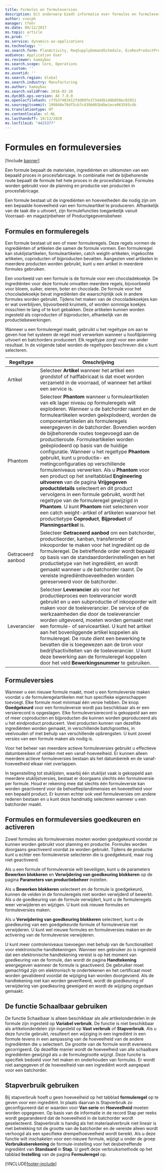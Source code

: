 ```yaml
---
title: Formules en formuleversies
description: Dit onderwerp biedt informatie over formules en formuleversies. Een formule bepaalt de materialen, ingrediënten en uitkomsten van een bepaald proces in procesfabricage. Formules worden gebruikt voor de planning en productie van producten in procesfabricage.
author: cvocph
manager: tfehr
ms.date: 09/12/2017
ms.topic: article
ms.prod: ''
ms.service: dynamics-ax-applications
ms.technology: ''
ms.search.form: PlanActivity, ReqSupplyDemandSchedule, EcoResProductProdTypeFormulaNoActiveFormulaFormPart
audience: Application User
ms.reviewer: kamaybac
ms.search.scope: Core, Operations
ms.custom: ''
ms.assetid: ''
ms.search.region: Global
ms.search.industry: Manufacturing
ms.author: kamaybac
ms.search.validFrom: 2016-02-28
ms.dyn365.ops.version: AX 7.0.0
ms.openlocfilehash: c7fb37483412fdd09fe3734ddb148b050ec02951
ms.sourcegitcommit: 199848e78df5cb7c439b001bdbe1ece963593cdb
ms.translationtype: HT
ms.contentlocale: nl-NL
ms.lasthandoff: 10/13/2020
ms.locfileid: "4425377"
---
```

# <a name="formulas-and-formula-versions"></a>Formules en formuleversies

[!include [banner](../includes/banner.md)]

Een formule bepaalt de materialen, ingrediënten en uitkomsten van een bepaald proces in procesfabricage. In combinatie met de bijbehorende route bepaalt de formule het hele proces in de procesfabricage. Formules worden gebruikt voor de planning en productie van producten in procesfabricage.

Een formule bestaat uit de ingrediënten en hoeveelheden die nodig zijn om een bepaalde hoeveelheid van een formuleartikel te produceren. Afhankelijk van de taak die u uitvoert, zijn formulefuncties toegankelijk vanuit Voorraad- en magazijnbeheer of Productgegevensbeheer.

## <a name="formulas-and-formula-lines"></a>Formules en formuleregels
Een formule bestaat uit een of meer formuleregels. Deze regels vormen de ingrediënten of artikelen die samen de formule vormen. Een formuleregel kan stuklijstartikelen, formuleartikelen, catch weight-artikelen, ingekochte artikelen, coproducten of bijproducten bevatten. Aangezien veel artikelen in meerdere producten worden gebruikt, kunt u een artikel in meerdere formules gebruiken.

Een voorbeeld van een formule is de formule voor een chocoladekoekje. De ingrediënten voor deze formule omvatten meerdere regels, bijvoorbeeld voor bloem, suiker, eieren, boter en chocolade. De formule voor het chocoladekoekje bevat ingrediënten die waarschijnlijk ook in andere formules worden gebruikt. Tijdens het maken van de chocoladekoekjes kan er wat overblijven, bijvoorbeeld kruimels, of worden sommige koekjes misschien te lang of te kort gebakken. Deze artikelen kunnen worden ingesteld als coproducten of bijproducten, afhankelijk van de productiebewerkingen.

Wanneer u een formuleregel maakt, gebruikt u het regeltype om aan te geven hoe het systeem de regel moet verwerken wanneer u hoofdplanning uitvoert en batchorders produceert. Elk regeltype zorgt voor een ander resultaat. In de volgende tabel worden de regeltypen beschreven die u kunt selecteren. 

| Regeltype     | Omschrijving  |
|---------------|--------------|
| Artikel          | Selecteer **Artikel** wanneer het artikel een grondstof of halffabricaat is dat moet worden verzameld in de voorraad, of wanneer het artikel een service is. |
| Phantom       | Selecteer **Phantom** wanneer u formuleartikelen van elk lager niveau op formuleregels wilt exploderen. Wanneer u de batchorder raamt en de formuleartikelen worden geëxplodeerd, worden de componentartikelen als formuleregels weergegeven in de batchorder. Bovendien worden de bijbehorende routes toegevoegd aan de productieroute. Formuleartikelen worden geëxplodeerd op basis van de huidige configuratie. Wanneer u het regeltype **Phantom** gebruikt, kunt u productie- en metingconfiguraties op verschillende formuleniveaus verwerken. Als u **Phantom** voor een product op het sneltabblad **Engineering uitvoeren** van de pagina **Vrijgegeven productdetails** selecteert en dit product vervolgens in een formule gebruikt, wordt het regeltype van de formuleregel gewijzigd in **Phantom**. U kunt **Phantom** niet selecteren voor een catch weight-artikel of artikelen waarvoor het productietype **Coproduct**, **Bijproduct** of **Planningsartikel** is. |
| Getraceerd aanbod | Selecteer **Getraceerd aanbod** om een batchorder, productieorder, kanban, transferorder of inkooporder te maken voor het ingrediënt op de formuleregel. De betreffende order wordt bepaald op basis van de standaardorderinstellingen en het productietype van het ingrediënt, en wordt gemaakt wanneer u de batchorder raamt. De vereiste ingrediënthoeveelheden worden gereserveerd voor de batchorder. |
| Leverancier        | Selecteer **Leverancier** als voor het productieproces een toeleverancier wordt gebruikt en u een subproductie of inkooporder wilt maken voor de toeleverancier. De service of de werkzaamheden die door de toeleverancier worden uitgevoerd, moeten worden gemaakt met een formule- of serviceartikel. U kunt het artikel aan het bovenliggende artikel koppelen als formuleregel. De route dient een bewerking te bevatten die is toegewezen aan de bron voor bedrijfsactiviteiten van de toeleverancier. U kunt deze bewerking aan de formuleregel koppelen door het veld **Bewerkingsnummer** te gebruiken. |

## <a name="formula-versions"></a>Formuleversies
Wanneer u een nieuwe formule maakt, moet u een formuleversie maken voordat u de formuleregelartikelen met hun specifieke eigenschappen toevoegt. Elke formule moet minimaal één versie hebben. De knop **Goedgekeurd** voor een formuleversie wordt pas beschikbaar als er een versierecord is opgeslagen. Elke formuleversierecord is gekoppeld aan een of meer coproducten en bijproducten die kunnen worden geproduceerd als u het eindproduct produceert. Veel producten kunnen van dezelfde ingrediënten worden gemaakt, in verschillende batchgroottes, in veelvouden of met behulp van verschillende opbrengsten. U kunt zoveel versies van een formule maken als nodig is.

Voor het beheer van meerdere actieve formuleversies gebruikt u effectieve datumbereiken of velden met een vanaf-hoeveelheid. Er kunnen alleen meerdere actieve formuleversies bestaan als het datumbereik en de vanaf-hoeveelheid elkaar niet overlappen.

In tegenstelling tot stuklijsten, waarbij één stuklijst vaak is gekoppeld aan meerdere stuklijstversies, bestaat er doorgaans slechts één formuleversie per formule. Houd er rekening mee dat slechts één formuleversie kan worden geactiveerd voor de behoefteplandimensies en hoeveelheid voor een bepaald product. Er kunnen echter ook veel formuleversies om andere redenen bestaan en u kunt deze handmatig selecteren wanneer u een batchorder maakt.

## <a name="approve-and-activate-formulas-and-formula-versions"></a>Formules en formuleversies goedkeuren en activeren
Zowel formules als formuleversies moeten worden goedgekeurd voordat ze kunnen worden gebruikt voor planning en productie. Formules worden doorgaans geactiveerd voordat ze worden gebruikt. Tijdens de productie kunt u echter een formuleversie selecteren die is goedgekeurd, maar nog niet geactiveerd.

Als u een formule of formuleversie wilt beveiligen, kunt u de parameters **Bewerken blokkeren** en **Verwijdering van goedkeuring blokkeren** op de pagina **Parameters van productiebeheer** instellen.

Als u **Bewerken blokkeren** selecteert en de formule is goedgekeurd, kunnen de velden in de formuleregels niet worden verwijderd of bewerkt. Als u de goedkeuring van de formule verwijdert, kunt u de formuleregels weer verwijderen en wijzigen. U kunt ook nieuwe formules en formuleversies maken.

Als u **Verwijdering van goedkeuring blokkeren** selecteert, kunt u de goedkeuring van een goedgekeurde formule of formuleversie niet verwijderen. U kunt wel nieuwe formules en formuleversies maken en de activering van de formuleversie verwijderen.

U kunt meer controleniveaus toevoegen met behulp van de functionaliteit voor elektronische handtekeningen. Wanneer een gebruiker zo is ingesteld dat een elektronische handtekening vereist is op het moment van goedkeuring van de formule, dan wordt de pagina **Handtekening** weergegeven wanneer de formule is geactiveerd. De gebruiker moet gemachtigd zijn om elektronisch te ondertekenen en het certificaat moet worden gevalideerd voordat de wijziging kan worden doorgevoerd. Als de handtekening niet kan worden geverifieerd, wordt de goedkeuring of verwijdering van goedkeuring geweigerd en wordt de wijziging ongedaan gemaakt.

## <a name="use-the-scalable-feature"></a>De functie Schaalbaar gebruiken
De functie Schaalbaar is alleen beschikbaar als alle artikelonderdelen in de formule zijn ingesteld op **Variabel verbruik**. De functie is niet beschikbaar als artikelonderdelen zijn ingesteld op **Vast verbruik** of **Stapverbruik**. Als u deze functie gebruikt, resulteert een wijziging in een ingrediënt in een formule tevens in een aanpassing van de hoeveelheid van de andere ingrediënten die u selecteert. De grootte van de formule wordt eveneens gecorrigeerd. Op dezelfde manier wordt de hoeveelheid van alle schaalbare ingrediënten gewijzigd als u de formulegrootte wijzigt. Deze functie is specifiek bedoeld voor het maken en onderhouden van formules. Er wordt niet aangegeven of de hoeveelheid van een ingrediënt wordt aangepast voor een batchorder.

## <a name="use-step-consumption"></a>Stapverbruik gebruiken
Bij stapverbruik hoeft u geen hoeveelheid op het tabblad **formuleregel** op te geven voor een ingrediënt. In plaats daarvan is Stapverbruik zo geconfigureerd dat er waarden voor **Van serie** en **Hoeveelheid** moeten worden opgegeven. Op basis van de informatie in de record Stap per reeks wordt gegarandeerd dat de hoeveelheid in de batchorder wordt geselecteerd. Stapverbruik is handig als het materiaalverbruik niet lineair is met betrekking tot de grootte van de batchorder en de vereiste alleen wordt verhoogd als een specifieke drempelhoeveelheid wordt bereikt. Als u deze functie wilt inschakelen voor een nieuwe formule, wijzigt u onder de groep **Verbruiksberekening** de formule-instelling voor het desbetreffende ingrediënt van **Standaard** in **Stap**. U geeft deze verbruiksmethode op het tabblad **Instelling** van de pagina **Formuleregel** op.


[!INCLUDE[footer-include](../../includes/footer-banner.md)]